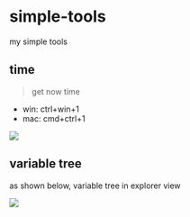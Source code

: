 # simple-tools

my simple tools

## time

> get now time

- win: ctrl+win+1
- mac: cmd+ctrl+1

![](https://i0.imgs.ovh/2023/11/03/Zldt3.md.png)

## variable tree

as shown below, variable tree in explorer view

![](https://i0.imgs.ovh/2023/11/03/Zl8N9.md.png)
